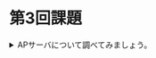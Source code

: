 # 第3回課題
<details>

<summary>APサーバについて調べてみましょう。</summary>

<details>
<summary>AP サーバーの名前とバージョンを確認してみましょう。</summary>
</details>

<details>
<summary>AP サーバーを終了させた場合、引き続きアクセスできますか</summary>
</details>

</details>
